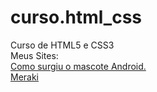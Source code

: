 # curso.html_css
 Curso de HTML5 e CSS3<br>
Meus Sites:<br>
 <a href= "https://gabriel-coronado.github.io/curso.html_css/ex002/desafios/d010/android.html">Como surgiu o mascote Android.</a> <br>
 <a href="https://gabriel-coronado.github.io/curso.html_css/ex002/ex021/caixa02.html">Meraki</a>